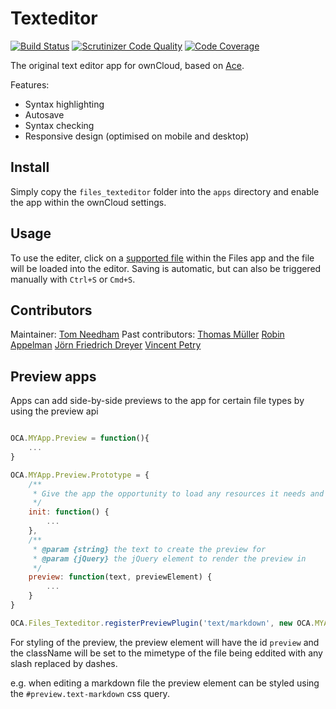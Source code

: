 # Texteditor

[![Build Status](https://travis-ci.org/owncloud/files_texteditor.svg?branch=master)](https://travis-ci.org/owncloud/files_texteditor)
[![Scrutinizer Code Quality](https://scrutinizer-ci.com/g/owncloud/files_texteditor/badges/quality-score.png?b=master)](https://scrutinizer-ci.com/g/owncloud/files_texteditor/?branch=master)
[![Code Coverage](https://scrutinizer-ci.com/g/owncloud/files_texteditor/badges/coverage.png?b=master)](https://scrutinizer-ci.com/g/owncloud/files_texteditor/?branch=master)


The original text editor app for ownCloud, based on [Ace](http://ace.c9.io/).

Features:
 - Syntax highlighting
 - Autosave
 - Syntax checking
 - Responsive design (optimised on mobile and desktop)

## Install
Simply copy the `files_texteditor` folder into the `apps` directory and enable the app within the ownCloud settings.

## Usage
To use the editer, click on a [supported file](https://github.com/owncloud/files_texteditor/blob/master/js/editor.js#L6) within the Files app and the file will be loaded into the editor. Saving is automatic, but can also be triggered manually with `Ctrl+S` or `Cmd+S`.

## Contributors
Maintainer: [Tom Needham](http://github.com/tomneedham)
Past contributors: [Thomas Müller](http://github.com/deepdiver1975) [Robin Appelman](http://github.com/icewind) [Jörn Friedrich Dreyer](http://github.com/butonic) [Vincent Petry](http://github.com/pvince)


Preview apps
------------

Apps can add side-by-side previews to the app for certain file types by using the preview api

```js

OCA.MYApp.Preview = function(){
    ...
}

OCA.MYApp.Preview.Prototype = {
    /**
     * Give the app the opportunity to load any resources it needs and prepare for rendering a preview
     */
    init: function() {
        ...
    },
    /**
     * @param {string} the text to create the preview for
     * @param {jQuery} the jQuery element to render the preview in
     */
    preview: function(text, previewElement) {
        ...
    }
}

OCA.Files_Texteditor.registerPreviewPlugin('text/markdown', new OCA.MYApp.Preview());

```

For styling of the preview, the preview element will have the id `preview` and the className will be set to the mimetype of the file being eddited with any slash replaced by dashes.

e.g. when editing a markdown file the preview element can be styled using the `#preview.text-markdown` css query.
